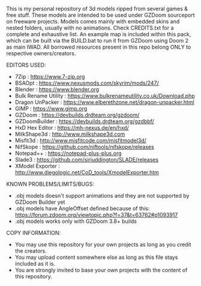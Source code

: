 This is my personal repository of 3d models ripped from several games & free stuff.
These models are intended to be used under GZDoom sourceport on freeware projects.
Models comes mainly with embedded skins and nested folders, usually with no animations.
Check CREDITS.txt for a complete and exhaustive list.
An example map is included within this pack, which can be built via the BUILD.bat to run
it from GZDoom using Doom 2 as main IWAD.
All borrowed resources present in this repo belong ONLY to respective owners/creators.

EDITORS USED:
- 7Zip : https://www.7-zip.org
- BSAOpt : https://www.nexusmods.com/skyrim/mods/247/
- Blender : https://www.blender.org
- Bulk Rename Utility : https://www.bulkrenameutility.co.uk/Download.php
- Dragon UnPacker : https://www.elberethzone.net/dragon-unpacker.html
- GIMP : https://www.gimp.org
- GZDoom : https://devbuilds.drdteam.org/gzdoom/
- GZDoomBuilder : https://devbuilds.drdteam.org/gzdbbf/
- HxD Hex Editor : https://mh-nexus.de/en/hxd/
- MilkShape3d : http://www.milkshape3d.com
- Misfit3d : http://www.misfitcode.com/misfitmodel3d/
- NifSkope : https://github.com/niftools/nifskope/releases
- Notepad++ : https://notepad-plus-plus.org
- Slade3 : https://github.com/sirjuddington/SLADE/releases
- XModel Exporter : http://www.diegologic.net/CoD_tools/XmodelExporter.htm

KNOWN PROBLEMS/LIMITS/BUGS:
- .obj models doesn't support animations and they are not supported by GZDoom Builder yet
- .obj models have AngleOffset defined because of this: https://forum.zdoom.org/viewtopic.php?f=37&t=63762#p1093917
- .obj models works only with GZDoom 3.8+ builds

COPY INFORMATION:
- You may use this repository for your own projects as long as you credit the creators.
- You may upload content somewhere else as long as this file stays included as it is.
- You are strongly invited to base your own projects with the content of this repository.